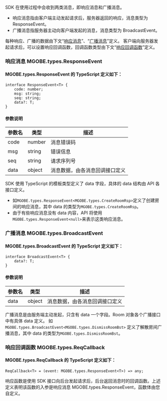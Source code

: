 
SDK 在使用过程中会收到两类消息，即响应消息和广播消息。
- 响应消息指由客户端主动发起请求后，服务器返回的响应，消息类型为 ResponseEvent。
- 广播消息指服务器主动向客户端发起的消息，消息类型为 BroadcastEvent。

每种响应、广播的数据由下文“[响应消息](https://cloud.tencent.com/document/product/1038/33331#.E5.93.8D.E5.BA.94.E6.B6.88.E6.81.AF-mgobe.types.responseevent)”、“[广播消息](https://cloud.tencent.com/document/product/1038/33331#.E5.B9.BF.E6.92.AD.E6.B6.88.E6.81.AF-mgobe.types.broadcastevent)”定义。
客户端向服务器发起请求后，可以设置响应回调函数，回调函数类型由下文“[响应回调函数](https://cloud.tencent.com/document/product/1038/33331#.E5.93.8D.E5.BA.94.E5.9B.9E.E8.B0.83.E5.87.BD.E6.95.B0-mgobe.types.reqcallback)”定义。

### 响应消息 MGOBE.types.ResponseEvent
#### MGOBE.types.ResponseEvent 的 TypeScript  定义如下：
```
interface ResponseEvent<T> {
    code: number;
    msg: string;
    seq: string;
    data?: T;
}
```
#### 参数说明

|参数名|类型|描述|
|:---|---|---|
|code|number|消息错误码|
|msg|string|错误信息|
|seq|string|请求序列号|
|data|object|消息数据，由各消息回调接口定义|

SDK 使用 TypeScript 的模板类型定义了 data 字段，具体的 data 结构由 API 各接口定义。
- 如```MGOBE.types.ResponseEvent<MGOBE.types.CreateRoomRsp>```定义了创建房间的响应消息，其中 data 的类型为```MGOBE.types.CreateRoomRsp```。
- 由于有些响应消息没有 data 内容，API 将使用```MGOBE.types.ResponseEvent<null>```来表示这类响应消息。

### 广播消息 MGOBE.types.BroadcastEvent
#### MGOBE.types.BroadcastEvent 的 TypeScript  定义如下：
```
interface BroadcastEvent<T> {
    data?: T;
}
```
#### 参数说明

|参数名|类型|描述|
|:---|---|---|
|data|object|消息数据，由各消息回调接口定义|

广播消息是由服务端主动发起，只含有 data 一个字段。Room 对象各个广播接口中有具体 data 定义。
如 ```MGOBE.types.BroadcastEvent<MGOBE.types.DismissRoomBst>``` 定义了解散房间广播消息，其中 data 的类型为```MGOBE.types.DismissRoomBst```。

### 响应回调函数 MGOBE.types.ReqCallback

#### MGOBE.types.ReqCallback 的 TypeScript  定义如下：
```
ReqCallback<T> = (event: MGOBE.types.ResponseEvent<T>) => any;
```
响应函数是使用 SDK 接口向后台发起请求后，后台返回消息时的回调函数。上述定义表明该函数的入参是响应消息 MGOBE.types.ResponseEvent，函数体由您自定义。
